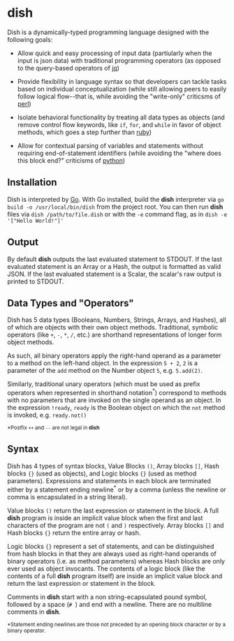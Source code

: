 # dish
Dish is a dynamically-typed programming language designed with the following goals:

* Allow quick and easy processing of input data (partiularly when the input is json data) with traditional programming operators (as opposed to the query-based operators of [jq](https://github.com/stedolan/jq#readme))

* Provide flexibility in language syntax so that developers can tackle tasks based on individual conceptualization (while still allowing peers to easily follow logical flow--that is, while avoiding the "write-only" criticsms of [perl](https://github.com/Perl/perl5#readme))

* Isolate behavioral functionality by treating all data types as objects (and remove control flow keywords, like `if`, `for`, and `while` in favor of object methods, which goes a step further than [ruby](https://github.com/ruby/ruby#readme))

* Allow for contextual parsing of variables and statements without requiring end-of-statement identifiers (while avoiding the "where does this block end?" criticisms of [python](https://github.com/python/cpython#readme))

## Installation
Dish is interpreted by [Go](https://github.com/golang/go#readme). With Go installed, build the **dish** interpreter via `go build -o /usr/local/bin/dish` from the project root. You can then run **dish** files via `dish /path/to/file.dish` or with the `-e` command flag, as in `dish -e '["Hello World!"]'`

## Output
By default **dish** outputs the last evaluated statement to STDOUT. If the last evaluated statement is an Array or a Hash, the output is formatted as valid JSON. If the last evaluated statement is a Scalar, the scalar's raw output is printed to STDOUT.

## Data Types and "Operators"
Dish has 5 data types (Booleans, Numbers, Strings, Arrays, and Hashes), all of which are objects with their own object methods. Traditional, symbolic operators (like `+`, `-`, `*`, `/`, etc.) are shorthand representations of longer form object methods.

As such, all binary operators apply the right-hand operand as a parameter to a method on the left-hand object. In the expression `5 + 2`, `2` is a parameter of the `add` method on the Number object `5`, e.g. `5.add(2)`.

Similarly, traditional unary operators (which must be used as prefix operators when represented in shorthand notation<sup>*</sup>) correspond to methods with no parameters that are invoked on the single operand as an object. In the expression `!ready`, `ready` is the Boolean object on which the `not` method is invoked, e.g. `ready.not()` 

<sub>*Postfix `++` and `--` are not legal in **dish**</sub>

## Syntax
Dish has 4 types of syntax blocks, Value Blocks `()`, Array blocks `[]`, Hash blocks `{}` (used as objects), and Logic blocks `{}` (used as method parameters). Expressions and statements in each block are terminated either by a statement ending newline<sup>*</sup> or by a comma (unless the newline or comma is encapsulated in a string literal).

Value blocks `()` return the last expression or statement in the block. A full **dish** program is inside an implicit value block when the first and last characters of the program are not `(` and `)` respectively. Array blocks `[]` and Hash blocks `{}` return the entire array or hash.

Logic blocks `{}` represent a set of statements, and can be distinguished from hash blocks in that they are always used as right-hand operands of binary operators (i.e. as method parameters) whereas Hash blocks are only ever used as object invocants. The contents of a logic block (like the contents of a full **dish** program itself) are inside an implicit value block and return the last expression or statement in the block.

Comments in **dish** start with a non string-ecapsulated pound symbol, followed by a space (`# `) and end with a newline. There are no multiline comments in **dish**.

<sub>*Statement ending newlines are those not preceded by an opening block character or by a binary operator.</sub>
